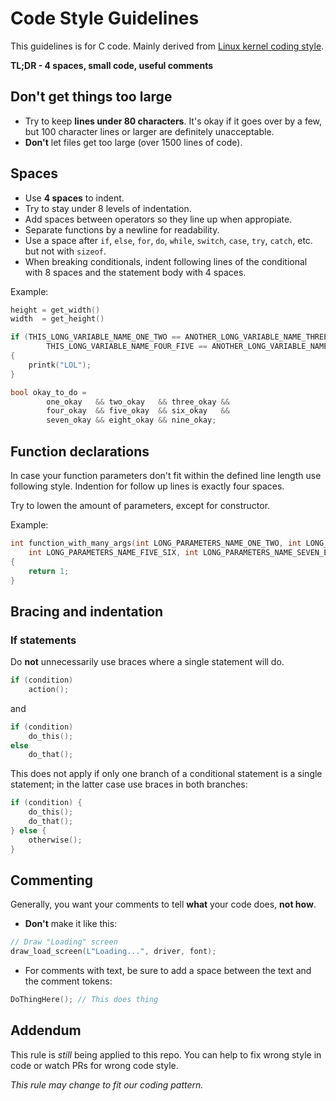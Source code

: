 # Code Style Guidelines

This guidelines is for C code. Mainly derived from [Linux kernel coding style](https://github.com/torvalds/linux/blob/master/Documentation/process/coding-style.rst).

**TL;DR - 4 spaces, small code, useful comments**

## Don't get things too large

- Try to keep **lines under 80 characters**. It's okay if it goes over by a few, but 100 character lines or larger are definitely unacceptable.
- **Don't** let files get too large (over 1500 lines of code).

## Spaces

- Use **4 spaces** to indent.
- Try to stay under 8 levels of indentation.
- Add spaces between operators so they line up when appropiate.
- Separate functions by a newline for readability.
- Use a space after ```if```, ```else```, ```for```, ```do```, ```while```, ```switch```, ```case```, ```try```, ```catch```, etc. but not with ```sizeof```.
- When breaking conditionals, indent following lines of the conditional with 8 spaces and the statement body with 4 spaces.

Example:
```c
height = get_width()
width  = get_height()

if (THIS_LONG_VARIABLE_NAME_ONE_TWO == ANOTHER_LONG_VARIABLE_NAME_THREE ||
        THIS_LONG_VARIABLE_NAME_FOUR_FIVE == ANOTHER_LONG_VARIABLE_NAME_SIX)
{
    printk("LOL");
}

bool okay_to_do =
        one_okay   && two_okay   && three_okay &&
        four_okay  && five_okay  && six_okay   &&
        seven_okay && eight_okay && nine_okay;
```

## Function declarations

In case your function parameters don't fit within the defined line length use following style. Indention for follow up lines is exactly four spaces.

Try to lowen the amount of parameters, except for constructor.

Example:
```c
int function_with_many_args(int LONG_PARAMETERS_NAME_ONE_TWO, int LONG_PARAMETERS_NAME_THREE_FOUR,
    int LONG_PARAMETERS_NAME_FIVE_SIX, int LONG_PARAMETERS_NAME_SEVEN_EIGHT)
{
    return 1;
}
```

## Bracing and indentation

### If statements

Do **not** unnecessarily use braces where a single statement will do.
```c
if (condition)
    action();
```
and
```c
if (condition)
    do_this();
else
    do_that();
```

This does not apply if only one branch of a conditional statement is a single statement; in the latter case use braces in both branches:
```c
if (condition) {
    do_this();
    do_that();
} else {
    otherwise();
}
```

## Commenting

Generally, you want your comments to tell **what** your code does, **not how**.

- **Don't** make it like this:
```c
// Draw "Loading" screen
draw_load_screen(L"Loading...", driver, font);
```

- For comments with text, be sure to add a space between the text and the comment tokens:
```c
DoThingHere(); // This does thing
```

## Addendum

This rule is _still_ being applied to this repo. You can help to fix wrong style in code or watch PRs for wrong code style.

_This rule may change to fit our coding pattern._
